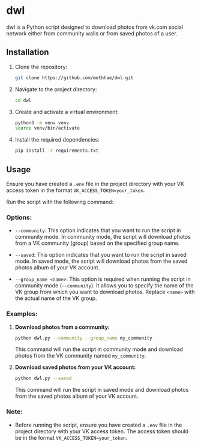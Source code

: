 # dwl

dwl is a Python script designed to download photos from vk.com social network either from community walls or from saved photos of a user.

## Installation

1. Clone the repository:
    ```bash
    git clone https://github.com/methhae/dwl.git
    ```

2. Navigate to the project directory:
    ```bash
    cd dwl
    ```

3. Create and activate a virtual environment:
    ```bash
    python3 -m venv venv
    source venv/bin/activate
    ```

4. Install the required dependencies:
    ```bash
    pip install -r requirements.txt
    ```

## Usage

Ensure you have created a `.env` file in the project directory with your VK access token in the format `VK_ACCESS_TOKEN=your_token`.

Run the script with the following command:
### Options:

- `--community`: This option indicates that you want to run the script in community mode. In community mode, the script will download photos from a VK community (group) based on the specified group name.

- `--saved`: This option indicates that you want to run the script in saved mode. In saved mode, the script will download photos from the saved photos album of your VK account.

- `--group_name <name>`: This option is required when running the script in community mode (`--community`). It allows you to specify the name of the VK group from which you want to download photos. Replace `<name>` with the actual name of the VK group.

### Examples:

1. **Download photos from a community:**
    ```bash
    python dwl.py --community --group_name my_community
    ```
   This command will run the script in community mode and download photos from the VK community named `my_community`.

2. **Download saved photos from your VK account:**
    ```bash
    python dwl.py --saved
    ```
   This command will run the script in saved mode and download photos from the saved photos album of your VK account.

### Note:
- Before running the script, ensure you have created a `.env` file in the project directory with your VK access token. The access token should be in the format `VK_ACCESS_TOKEN=your_token`.

